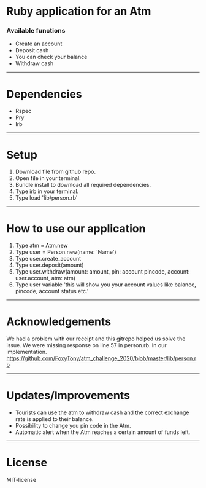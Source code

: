 # Ruby application for an Atm
### Available functions
- Create an account
- Deposit cash
- You can check your balance
- Withdraw cash
---
# Dependencies
- Rspec
- Pry
- Irb
---
# Setup
1. Download file from github repo.
2. Open file in your terminal.
3. Bundle install to download all required dependencies.
4. Type irb in your terminal.
5. Type load 'lib/person.rb'
---
# How to use our application
1. Type atm = Atm.new
2. Type user = Person.new(name: 'Name')
3. Type user.create_account
4. Type user.deposit(amount)
5. Type user.withdraw(amount: amount, pin: account pincode, account: user.account, atm: atm)
6. Type user variable 'this will show you your account values like balance, pincode, account status etc.'
---
# Acknowledgements
We had a problem with our receipt and this gitrepo helped us solve the issue. We were missing response on line 57 in person.rb.
In our implementation.
https://github.com/FoxyTony/atm_challenge_2020/blob/master/lib/person.rb 

---
# Updates/Improvements
- Tourists can use the atm to withdraw cash and the correct exchange rate is applied to their balance.
- Possibility to change you pin code in the Atm.
- Automatic alert when the Atm reaches a certain amount of funds left.

---
# License
MIT-license
